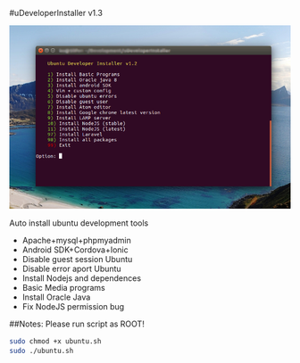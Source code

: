 #uDeveloperInstaller v1.3

![alt tag](docs/img/ss.png)

Auto install ubuntu development tools

- Apache+mysql+phpmyadmin
- Android SDK+Cordova+Ionic
- Disable guest session Ubuntu
- Disable error aport Ubuntu
- Install Nodejs and dependences
- Basic Media programs
- Install Oracle Java
- Fix NodeJS permission bug

##Notes:
Please run script as ROOT!

```sh
sudo chmod +x ubuntu.sh
sudo ./ubuntu.sh
```
